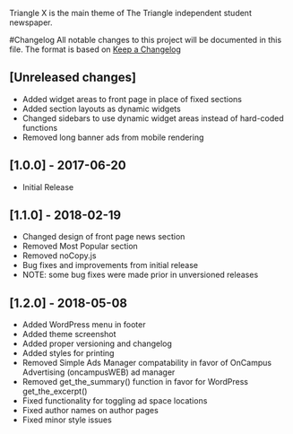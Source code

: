 Triangle X is the main theme of The Triangle independent student newspaper.

#Changelog
All notable changes to this project will be documented in this file.
The format is based on [Keep a Changelog](http://keepachangelog.com/)

## [Unreleased changes]
- Added widget areas to front page in place of fixed sections
- Added section layouts as dynamic widgets
- Changed sidebars to use dynamic widget areas instead of hard-coded functions
- Removed long banner ads from mobile rendering

## [1.0.0] - 2017-06-20
- Initial Release

## [1.1.0] - 2018-02-19
- Changed design of front page news section
- Removed Most Popular section
- Removed noCopy.js
- Bug fixes and improvements from initial release
- NOTE: some bug fixes were made prior in unversioned releases

## [1.2.0] - 2018-05-08
- Added WordPress menu in footer
- Added theme screenshot
- Added proper versioning and changelog
- Added styles for printing
- Removed Simple Ads Manager compatability in favor of OnCampus Advertising (oncampusWEB) ad manager
- Removed get_the_summary() function in favor for WordPress get_the_excerpt()
- Fixed functionality for toggling ad space locations
- Fixed author names on author pages
- Fixed minor style issues